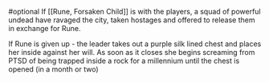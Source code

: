 #optional
If [[Rune, Forsaken Child]] is with the players, a squad of powerful undead have ravaged the city, taken hostages and offered to release them in exchange for Rune.

If Rune is given up - the leader takes out a purple silk lined chest and places her inside against her will. As soon as it closes she begins screaming from PTSD of being trapped inside a rock for a millennium until the chest is opened (in a month or two)